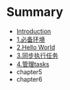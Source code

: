 # Summary

* [Introduction](README.md)
* [1.必备环境](chapter1.md)
* [2.Hello World](chapter2.md)
* [3.同步执行任务](chapter3.md)
* [4.管理tasks](chapter4.md)
* chapter5
* chapter6

